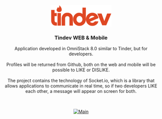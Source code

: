 <p align="center">
  <img src="./.github/logo.svg" alt="Logo">
  <h3 align="center">Tindev WEB & Mobile</h3>
  <p align="center">
  Application developed in OmniStack 8.0 similar to Tinder, but for developers.
  <br />
  <br />
  Profiles will be returned from Github, both on the web and mobile will be possible to LIKE or DISLIKE.
  <br />
  <br />
  The project contains the technology of Socket.io, which is a library that allows applications to communicate in real time, so if two developers LIKE each other, a message will appear on screen for both.
  <br />
  <br />
  <br />
 <p align="center">
  <a href="https://github.com/gmass0n/tindev">
    <img src="./.github/web-mobile.jepg" alt="Main" height="350">
  </a>
  </p>
